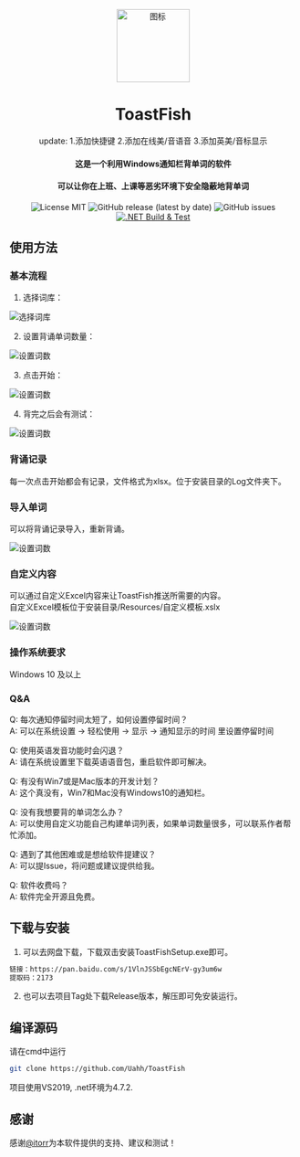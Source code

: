 <p align="center">
  <img src="Resources/chika128.ico" width="128" height="128" alt="图标"/>
</p>

<div align="center">
  
# ToastFish
update:
1.添加快捷键
2.添加在线美/音语音
3.添加英美/音标显示

#### 这是一个利用Windows通知栏背单词的软件
#### 可以让你在上班、上课等恶劣环境下安全隐蔽地背单词

![License MIT](https://img.shields.io/badge/license-MIT-orange)
![GitHub release (latest by date)](https://img.shields.io/badge/release-v2.2-blue)
![GitHub issues](https://img.shields.io/github/issues/Uahh/ToastFish)
[![.NET Build & Test](https://github.com/Uahh/ToastFish/actions/workflows/dotnet-desktop.yml/badge.svg)](https://github.com/Uahh/ToastFish/actions/workflows/dotnet-desktop.yml)

</div>

## 使用方法
### 基本流程
1. 选择词库：  
  
![选择词库](https://github.com/Uahh/ToastFish/blob/main/Resources/Gif/选择词库.gif)  

2. 设置背诵单词数量：  
  
![设置词数](https://github.com/Uahh/ToastFish/blob/main/Resources/Gif/选择数量.gif)  

3. 点击开始：  
  
![设置词数](https://github.com/Uahh/ToastFish/blob/main/Resources/Gif/开始.gif)  

4. 背完之后会有测试：  
  
![设置词数](https://github.com/Uahh/ToastFish/blob/main/Resources/Gif/测试.gif)  

### 背诵记录
每一次点击开始都会有记录，文件格式为xlsx。位于安装目录的Log文件夹下。  

### 导入单词
可以将背诵记录导入，重新背诵。  
  
![设置词数](https://github.com/Uahh/ToastFish/blob/main/Resources/Gif/导入单词.gif)  

### 自定义内容
可以通过自定义Excel内容来让ToastFish推送所需要的内容。  
自定义Excel模板位于安装目录/Resources/自定义模板.xslx  
  
![设置词数](https://github.com/Uahh/ToastFish/blob/main/Resources/Gif/导入自定义单词.gif)  

### 操作系统要求
Windows 10 及以上
### Q&A
Q: 每次通知停留时间太短了，如何设置停留时间？  
A: 可以在系统设置 -> 轻松使用 -> 显示 -> 通知显示的时间 里设置停留时间  
  
Q: 使用英语发音功能时会闪退？  
A: 请在系统设置里下载英语语音包，重启软件即可解决。  
  
Q: 有没有Win7或是Mac版本的开发计划？  
A: 这个真没有，Win7和Mac没有Windows10的通知栏。  
  
Q: 没有我想要背的单词怎么办？  
A: 可以使用自定义功能自己构建单词列表，如果单词数量很多，可以联系作者帮忙添加。  
  
Q: 遇到了其他困难或是想给软件提建议？  
A: 可以提Issue，将问题或建议提供给我。  
  
Q: 软件收费吗？  
A: 软件完全开源且免费。  

## 下载与安装
1. 可以去网盘下载，下载双击安装ToastFishSetup.exe即可。  
```bash
链接：https://pan.baidu.com/s/1VlnJSSbEgcNErV-gy3um6w
提取码：2173 
```
2. 也可以去项目Tag处下载Release版本，解压即可免安装运行。

## 编译源码
请在cmd中运行
```bash
git clone https://github.com/Uahh/ToastFish
```
项目使用VS2019, .net环境为4.7.2.

## 感谢

感谢[@itorr](https://github.com/itorr)为本软件提供的支持、建议和测试！
